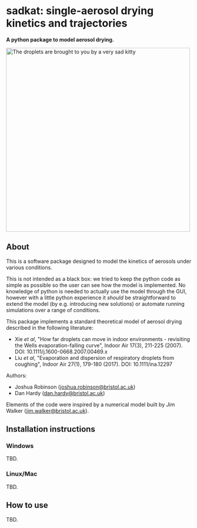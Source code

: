 # sadkat: single-aerosol drying kinetics and trajectories
**A python package to model aerosol drying.**

<img alt="The droplets are brought to you by a very sad kitty" src="https://thypix.com/wp-content/uploads/sad-cat-2.jpg" width="500" />

## About

This is a software package designed to model the kinetics of aerosols under various conditions.

This is not intended as a black box: we tried to keep the python code as simple as possible so the user can see how the model is implemented. No knowledge of python is needed to actually use the model through the GUI, however with a little python experience it _should_ be straightforward to extend the model (by e.g. introducing new solutions) or automate running simulations over a range of conditions.

This package implements a standard theoretical model of aerosol drying described in the following literature: 
* Xie _et al_, "How far droplets can move in indoor environments - revisiting the Wells evaporation-falling curve", Indoor Air 17(3), 211-225 (2007). DOI: 10.1111/j.1600-0668.2007.00469.x
* Liu _et al_, "Evaporation and dispersion of respiratory droplets from coughing", Indoor Air 27(1), 179-180 (2017). DOI: 10.1111/ina.12297

Authors:
* Joshua Robinson (joshua.robinson@bristol.ac.uk)
* Dan Hardy (dan.hardy@bristol.ac.uk)

Elements of the code were inspired by a numerical model built by Jim Walker (jim.walker@bristol.ac.uk).

## Installation instructions

### Windows

TBD.

### Linux/Mac

TBD.

## How to use

TBD.
